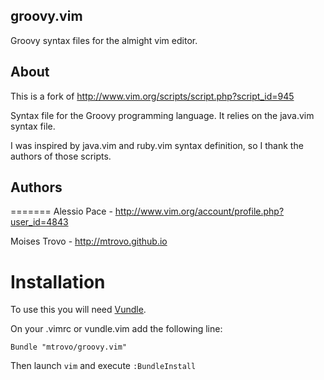 ## groovy.vim

Groovy syntax files for the almight vim editor.

## About
This is a fork of http://www.vim.org/scripts/script.php?script_id=945

Syntax file for the Groovy programming language. It relies on the java.vim syntax file.

I was inspired by java.vim and ruby.vim syntax definition, so I thank the authors of those scripts.

## Authors
=======
Alessio Pace - http://www.vim.org/account/profile.php?user_id=4843

Moises Trovo - http://mtrovo.github.io

Installation
============

To use this you will need [Vundle](https://github.com/gmarik/vundle).

On your .vimrc or vundle.vim add the following line:

`Bundle "mtrovo/groovy.vim"`

Then launch `vim` and execute `:BundleInstall`
